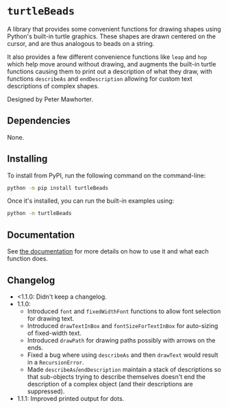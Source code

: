 # `turtleBeads`

A library that provides some convenient functions for drawing shapes
using Python's built-in turtle graphics. These shapes are drawn centered
on the cursor, and are thus analogous to beads on a string.

It also provides a few different convenience functions like `leap` and
`hop` which help move around without drawing, and augments the built-in
turtle functions causing them to print out a description of what they
draw, with functions `describeAs` and `endDescription` allowing for
custom text descriptions of complex shapes.

Designed by Peter Mawhorter.


## Dependencies

None.


## Installing

To install from PyPI, run the following command on the command-line:

```sh
python -m pip install turtleBeads
```

Once it's installed, you can run the built-in examples using:

```sh
python -m turtleBeads
```

## Documentation

See [the
documentation](https://cs.wellesley.edu/~pmwh/turtleBeads/docs/turtleBeads)
for more details on how to use it and what each function does.

## Changelog

- <1.1.0: Didn't keep a changelog.
- 1.1.0:
    * Introduced `font` and `fixedWidthFont` functions to allow font
      selection for drawing text.
    * Introduced `drawTextInBox` and `fontSizeForTextInBox` for
      auto-sizing of fixed-width text.
    * Introduced `drawPath` for drawing paths possibly with arrows on the
      ends.
    * Fixed a bug where using `describeAs` and then `drawText` would
      result in a `RecursionError`. 
    * Made `describeAs`/`endDescription` maintain a stack of descriptions
      so that sub-objects trying to describe themselves doesn't end the
      description of a complex object (and their descriptions are
      suppressed).
- 1.1.1: Improved printed output for dots.
